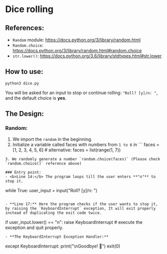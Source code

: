 # Dice rolling
## References:
- `Random` module:	https://docs.python.org/3/library/random.html
- `Random.choice`:	https://docs.python.org/3/library/random.html#random.choice
- `str.lower()`: 		https://docs.python.org/3.6/library/stdtypes.html#str.lower

## How to use:
`python3 dice.py`

You will be asked for an input to stop or continue rolling: `"Roll? [y]/n: "`, and the default choice is **yes**.

## The Design:
### Random:
1. We import the `random` in the beginning.
2. Initialize a variable called faces with numbers from `1 to 6` in ``` faces = [1, 2, 3, 4, 5, 6]
\# alternative: faces = list(range(1, 7))
```
3. We randomly generate a number `random.choice(faces)` (Please check `random.choice()` reference above)

### Entry point:
- <b>Line 14:</b> The program loops till the user enters **"n"** to stop it.
  ```
  while True:
    user_input = input("Roll? [y]/n: ")
  ```

- **Line 17:** Here the program checks if the user wants to stop it, by raising the `KeyboardInterrupt` exception, It will exit properly instead of duplicating the exit code twice.
  ```
  if user_input.lower() == "n":
    raise KeyboardInterrupt # execute the exception and quit properly.
  ```
- **The KeyboardInterrupt Exception Handler:**
  ```
  except KeyboardInterrupt:
    print("\nGoodbye! 👋")
    exit(0)
  ```
